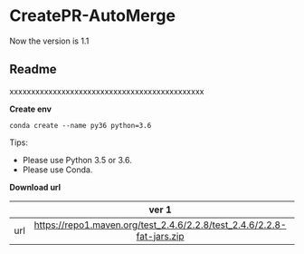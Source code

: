 # CreatePR-AutoMerge

Now the version is 1.1
## **Readme**
xxxxxxxxxxxxxxxxxxxxxxxxxxxxxxxxxxxxxxxxxxxxx

**Create env**
```
conda create --name py36 python=3.6
```

Tips:
* Please use Python 3.5 or 3.6.
* Please use Conda.


**Download url**

|           | ver 1 | ver 2 |
| :-------: | :---------: | :--------------------------: |
| url | https://repo1.maven.org/test_2.4.6/2.2.8/test_2.4.6/2.2.8-fat-jars.zip | https://oss.sonatype.org/content/repositories/snapshots/com/test/test_2.4.6/2.2.8-SNAPSHOT/ |
